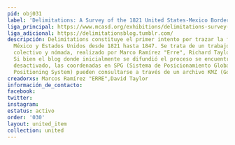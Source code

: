 ```yaml
---
pid: obj031
label: 'Delimitations: A Survey of the 1821 United States-Mexico Border'
liga_principal: https://www.mcasd.org/exhibitions/delimitations-survey-1821-united-states-mexico-border
liga_adicional: https://delimitationsblog.tumblr.com/
descripción: Delimitations constituye el primer intento por trazar la frontera entre
  México y Estados Unidos desde 1821 hasta 1847. Se trata de un trabajo artístico-comunitario
  colectivo y nómada, realizado por Marco Ramírez "Erre", Richard Taylor y José Inerzia.
  Si bien el blog donde inicialmente se difundió el proceso se encuentra temporalmente
  desactivado, las coordenadas en SPG (Sistema de Posicionamiento Global o GPS Global
  Positioning System) pueden consultarse a través de un archivo KMZ (Google Earth).
creadorxs: Marcos Ramírez "ERRE",David Taylor
información_de_contacto: 
facebook: 
twitter: 
instagram: 
estatus: activo
order: '030'
layout: united_item
collection: united
---
```

